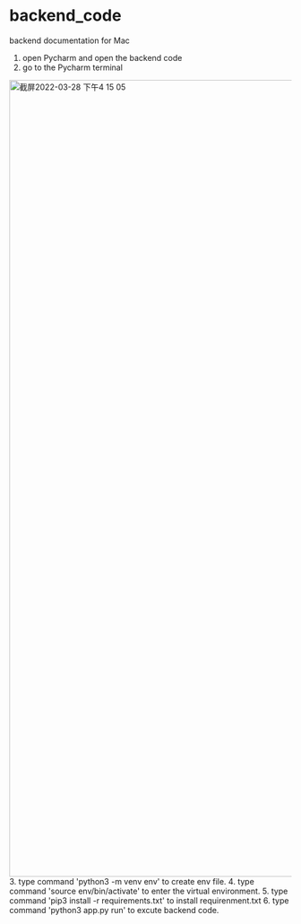 # backend_code
backend documentation for Mac
1. open Pycharm and open the backend code
2. go to the Pycharm terminal
<img width="1421" alt="截屏2022-03-28 下午4 15 05" src="https://user-images.githubusercontent.com/101176546/160355544-4a31ca14-6280-4e78-951f-e9039ad23f58.png">
3. type command 'python3 -m venv env' to create env file.
4. type command 'source env/bin/activate' to enter the virtual environment.
5. type command 'pip3 install -r requirements.txt' to install requirenment.txt
6. type command 'python3 app.py run' to excute backend code.
